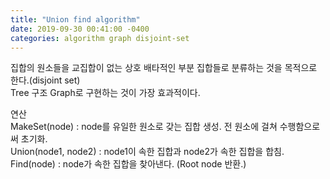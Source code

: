 ```yaml
---
title: "Union find algorithm"
date: 2019-09-30 00:41:00 -0400
categories: algorithm graph disjoint-set
---
```


집합의 원소들을 교집합이 없는 상호 배타적인 부분 집합들로 분류하는 것을 목적으로 한다.(disjoint set)  
Tree 구조 Graph로 구현하는 것이 가장 효과적이다.  

연산  
MakeSet(node) : node를 유일한 원소로 갖는 집합 생성. 전 원소에 걸쳐 수행함으로써 초기화.    
Union(node1, node2) : node1이 속한 집합과 node2가 속한 집합을 합침.  
Find(node) : node가 속한 집합을 찾아낸다. (Root node 반환.)  
